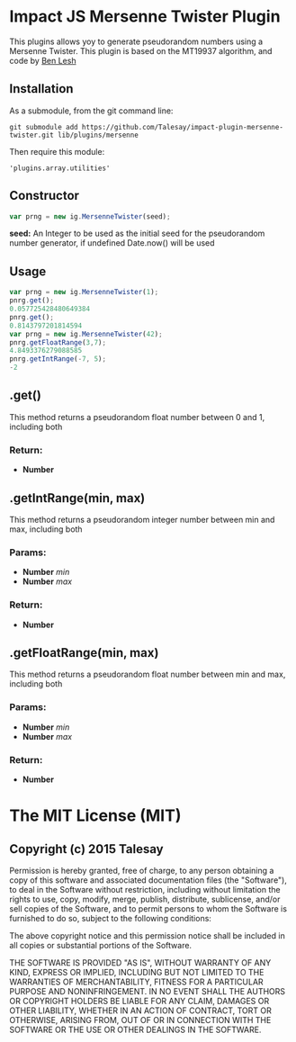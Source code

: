 

<!-- Start twister.js -->

# Impact JS Mersenne Twister Plugin

This plugins allows yoy to generate pseudorandom numbers using a Mersenne Twister.
This plugin is based on the MT19937 algorithm, and code by [Ben Lesh](https://github.com/blesh/mersenne-twister.js)

## Installation

As a submodule, from the git command line:

```
git submodule add https://github.com/Talesay/impact-plugin-mersenne-twister.git lib/plugins/mersenne
``` 

Then require this module:

```
'plugins.array.utilities'
```

## Constructor
```javascript
var prng = new ig.MersenneTwister(seed);
```
__seed:__ An Integer to be used as the initial seed for the pseudorandom number generator, if undefined Date.now() will be used
## Usage
```javascript
var prng = new ig.MersenneTwister(1);
pnrg.get();
0.057725428480649384
pnrg.get();
0.8143797201814594
var prng = new ig.MersenneTwister(42);
pnrg.getFloatRange(3,7);
4.8493376279088585
pnrg.getIntRange(-7, 5);
-2
```

## .get()

This method returns a pseudorandom float number between 0 and 1, including both

### Return:

* **Number** 

## .getIntRange(min, max)

This method returns a pseudorandom integer number between min and max, including both

### Params:

* **Number** *min* 
* **Number** *max* 

### Return:

* **Number** 

## .getFloatRange(min, max)

This method returns a pseudorandom float number between min and max, including both

### Params:

* **Number** *min* 
* **Number** *max* 

### Return:

* **Number** 

# The MIT License (MIT)
## Copyright (c) 2015 Talesay

Permission is hereby granted, free of charge, to any person obtaining a copy
of this software and associated documentation files (the "Software"), to deal
in the Software without restriction, including without limitation the rights
to use, copy, modify, merge, publish, distribute, sublicense, and/or sell
copies of the Software, and to permit persons to whom the Software is
furnished to do so, subject to the following conditions:

The above copyright notice and this permission notice shall be included in all
copies or substantial portions of the Software.

THE SOFTWARE IS PROVIDED "AS IS", WITHOUT WARRANTY OF ANY KIND, EXPRESS OR
IMPLIED, INCLUDING BUT NOT LIMITED TO THE WARRANTIES OF MERCHANTABILITY,
FITNESS FOR A PARTICULAR PURPOSE AND NONINFRINGEMENT. IN NO EVENT SHALL THE
AUTHORS OR COPYRIGHT HOLDERS BE LIABLE FOR ANY CLAIM, DAMAGES OR OTHER
LIABILITY, WHETHER IN AN ACTION OF CONTRACT, TORT OR OTHERWISE, ARISING FROM,
OUT OF OR IN CONNECTION WITH THE SOFTWARE OR THE USE OR OTHER DEALINGS IN THE
SOFTWARE.

<!-- End twister.js -->

